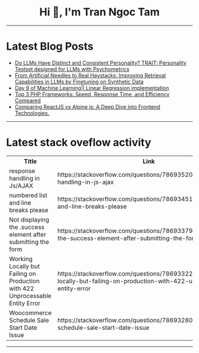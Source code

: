 <h1 align="center">Hi 👋, I'm Tran Ngoc Tam</h1>

---

# Latest Blog Posts 
<!-- BLOG-POST-LIST:START -->
- [Do LLMs Have Distinct and Consistent Personality? TRAIT: Personality Testset designed for LLMs with Psychometrics](https://dev.to/mikeyoung44/do-llms-have-distinct-and-consistent-personality-trait-personality-testset-designed-for-llms-with-psychometrics-12c1)
- [From Artificial Needles to Real Haystacks: Improving Retrieval Capabilities in LLMs by Finetuning on Synthetic Data](https://dev.to/mikeyoung44/from-artificial-needles-to-real-haystacks-improving-retrieval-capabilities-in-llms-by-finetuning-on-synthetic-data-308g)
- [Day 9 of Machine Learning|| Linear Regression implementation](https://dev.to/ngneha09/day-9-of-machine-learning-linear-regression-implementation-5487)
- [Top 3 PHP Frameworks: Speed, Response Time, and Efficiency Compared](https://dev.to/arafatweb/top-3-php-frameworks-speed-response-time-and-efficiency-compared-25bi)
- [Comparing ReactJS vs Alpine.js: A Deep Dive into Frontend Technologies.](https://dev.to/adurangba/comparing-reactjs-vs-alpinejs-a-deep-dive-into-frontend-technologies-2f47)
<!-- BLOG-POST-LIST:END -->

---

# Latest stack oveflow activity
<table>
  <tr><th>Title</th><th>Link</th></tr>
  <!-- STACKOVERFLOW:START --><tr><td>response handling in Js/AJAX</td><td>https://stackoverflow.com/questions/78693520/response-handling-in-js-ajax</td></tr><tr><td>numbered list and line breaks please</td><td>https://stackoverflow.com/questions/78693451/numbered-list-and-line-breaks-please</td></tr><tr><td>Not displaying the .success element after submitting the form</td><td>https://stackoverflow.com/questions/78693379/not-displaying-the-success-element-after-submitting-the-form</td></tr><tr><td>Working Locally but Failing on Production with 422 Unprocessable Entity Error</td><td>https://stackoverflow.com/questions/78693322/working-locally-but-failing-on-production-with-422-unprocessable-entity-error</td></tr><tr><td>Woocommerce Schedule Sale Start Date Issue</td><td>https://stackoverflow.com/questions/78693280/woocommerce-schedule-sale-start-date-issue</td></tr><!-- STACKOVERFLOW:END -->
</table>

---


